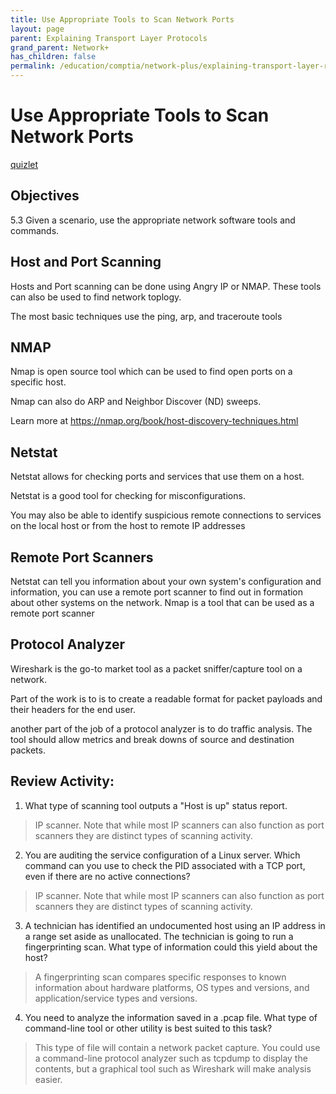 ```yaml
---
title: Use Appropriate Tools to Scan Network Ports
layout: page 
parent: Explaining Transport Layer Protocols 
grand_parent: Network+
has_children: false 
permalink: /education/comptia/network-plus/explaining-transport-layer-rotocols/Use-Appropriate-Tools-to-Scan-Network-Ports/
---
```


# Use Appropriate Tools to Scan Network Ports

[quizlet](https://quizlet.com/964908441/comptia-network-n10-008-flash-cards/?i=3896f3&x=1jqt)

## Objectives

5.3 Given a scenario, use the appropriate network software tools and commands.

## Host and Port Scanning

Hosts and Port scanning can be done using Angry IP or NMAP. These tools can also be used to find network toplogy.

The most basic techniques use the ping, arp, and traceroute tools

## NMAP

Nmap is open source tool which can be used to find open ports on a specific host.

Nmap can also do ARP and Neighbor Discover (ND) sweeps.

Learn more at https://nmap.org/book/host-discovery-techniques.html

## Netstat

Netstat allows for checking ports and services that use them on a host.

Netstat is a good tool for checking for misconfigurations.

You may also be able to identify suspicious remote connections to services on the local host or from the host to remote IP addresses

## Remote Port Scanners

Netstat can tell you information about your own system's configuration and information, you can use a remote port scanner to find out in formation about other systems on the network. Nmap is a tool that can be used as a remote port scanner

## Protocol Analyzer

Wireshark is the go-to market tool as a packet sniffer/capture tool on a network. 

Part of the work is to is to create a readable format for packet payloads and their headers for the end user.

another part of the job of a protocol analyzer is to do traffic analysis. The tool should allow metrics and break downs of source and destination packets. 

## Review Activity:

1. What type of scanning tool outputs a "Host is up" status report.

> IP scanner. Note that while most IP scanners can also function as port scanners they are distinct types of scanning activity.

2. You are auditing the service configuration of a Linux server. Which command can you use to check the PID associated with a TCP port, even if there are no active connections?

> IP scanner. Note that while most IP scanners can also function as port scanners they are distinct types of scanning activity.

3. A technician has identified an undocumented host using an IP address in a range set aside as unallocated. The technician is going to run a fingerprinting scan. What type of information could this yield about the host?

> A fingerprinting scan compares specific responses to known information about hardware platforms, OS types and versions, and application/service types and versions.

4. You need to analyze the information saved in a .pcap file. What type of command-line tool or other utility is best suited to this task?

> This type of file will contain a network packet capture. You could use a command-line protocol analyzer such as tcpdump to display the contents, but a graphical tool such as Wireshark will make analysis easier.